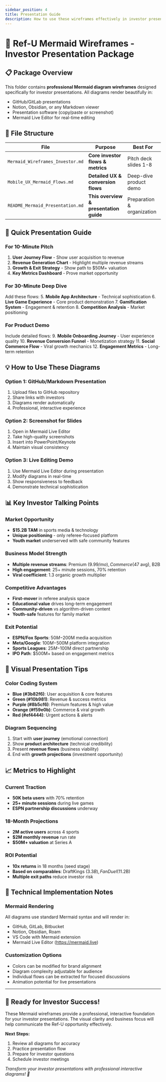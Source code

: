 ```yaml
---
sidebar_position: 4
title: Presentation Guide
description: How to use these wireframes effectively in investor presentations
---
```


# 🎯 Ref-U Mermaid Wireframes - Investor Presentation Package

## 📋 Package Overview

This folder contains **professional Mermaid diagram wireframes** designed specifically for investor presentations. All diagrams render beautifully in:
- GitHub/GitLab presentations
- Notion, Obsidian, or any Markdown viewer
- Presentation software (copy/paste or screenshot)
- Mermaid Live Editor for real-time editing

## 📁 File Structure

| File | Purpose | Best For |
|------|---------|----------|
| `Mermaid_Wireframes_Investor.md` | **Core investor flows & metrics** | Pitch deck slides 1-8 |
| `Mobile_UX_Mermaid_Flows.md` | **Detailed UX & conversion flows** | Deep-dive product demo |
| `README_Mermaid_Presentation.md` | **This overview & presentation guide** | Preparation & organization |

## 🚀 Quick Presentation Guide

### For 10-Minute Pitch
1. **User Journey Flow** - Show user acquisition to revenue
2. **Revenue Generation Chart** - Highlight multiple revenue streams
3. **Growth & Exit Strategy** - Show path to $50M+ valuation
4. **Key Metrics Dashboard** - Prove market opportunity

### For 30-Minute Deep Dive
Add these flows:
5. **Mobile App Architecture** - Technical sophistication
6. **Live Game Experience** - Core product demonstration
7. **Gamification System** - Engagement & retention
8. **Competition Analysis** - Market positioning

### For Product Demo
Include detailed flows:
9. **Mobile Onboarding Journey** - User experience quality
10. **Revenue Conversion Funnel** - Monetization strategy
11. **Social Commerce Flow** - Viral growth mechanics
12. **Engagement Metrics** - Long-term retention

## 💡 How to Use These Diagrams

### Option 1: GitHub/Markdown Presentation
1. Upload files to GitHub repository
2. Share links with investors
3. Diagrams render automatically
4. Professional, interactive experience

### Option 2: Screenshot for Slides
1. Open in Mermaid Live Editor
2. Take high-quality screenshots
3. Insert into PowerPoint/Keynote
4. Maintain visual consistency

### Option 3: Live Editing Demo
1. Use Mermaid Live Editor during presentation
2. Modify diagrams in real-time
3. Show responsiveness to feedback
4. Demonstrate technical sophistication

## 📊 Key Investor Talking Points

### Market Opportunity
- **$15.2B TAM** in sports media & technology
- **Unique positioning** - only referee-focused platform
- **Youth market** underserved with safe community features

### Business Model Strength
- **Multiple revenue streams**: Premium ($9.99/mo), Commerce ($47 avg), B2B
- **High engagement**: 25+ minute sessions, 70% retention
- **Viral coefficient**: 1.3 organic growth multiplier

### Competitive Advantages
- **First-mover** in referee analysis space
- **Educational value** drives long-term engagement
- **Community-driven** vs algorithm-driven content
- **Youth-safe** features for family market

### Exit Potential
- **ESPN/Fox Sports**: $50M-$200M media acquisition
- **Meta/Google**: $100M-$500M platform integration
- **Sports Leagues**: $25M-$100M direct partnership
- **IPO Path**: $500M+ based on engagement metrics

## 🎨 Visual Presentation Tips

### Color Coding System
- **Blue (#3b82f6)**: User acquisition & core features
- **Green (#10b981)**: Revenue & success metrics  
- **Purple (#8b5cf6)**: Premium features & high value
- **Orange (#f59e0b)**: Commerce & viral growth
- **Red (#ef4444)**: Urgent actions & alerts

### Diagram Sequencing
1. Start with **user journey** (emotional connection)
2. Show **product architecture** (technical credibility)
3. Present **revenue flows** (business viability)
4. End with **growth projections** (investment opportunity)

## 📈 Metrics to Highlight

### Current Traction
- **50K beta users** with 70% retention
- **25+ minute sessions** during live games
- **ESPN partnership discussions** underway

### 18-Month Projections
- **2M active users** across 4 sports
- **$2M monthly revenue** run rate
- **$50M+ valuation** at Series A

### ROI Potential
- **10x returns** in 18 months (seed stage)
- **Based on comparables**: DraftKings ($3.3B), FanDuel ($11.2B)
- **Multiple exit paths** reduce investor risk

## 🔧 Technical Implementation Notes

### Mermaid Rendering
All diagrams use standard Mermaid syntax and will render in:
- GitHub, GitLab, Bitbucket
- Notion, Obsidian, Roam
- VS Code with Mermaid extension
- Mermaid Live Editor (https://mermaid.live)

### Customization Options
- Colors can be modified for brand alignment
- Diagram complexity adjustable for audience
- Individual flows can be extracted for focused discussions
- Animation potential for live presentations

---

## 🎯 Ready for Investor Success!

These Mermaid wireframes provide a professional, interactive foundation for your investor presentations. The visual clarity and business focus will help communicate the Ref-U opportunity effectively.

**Next Steps:**
1. Review all diagrams for accuracy
2. Practice presentation flow
3. Prepare for investor questions
4. Schedule investor meetings

*Transform your investor presentations with professional interactive diagrams! 🚀*
